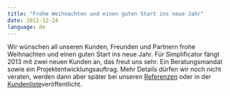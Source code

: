 ```yaml
---
title: "Frohe Weihnachten und einen guten Start ins neue Jahr"
date: 2012-12-24
language: de
---
```


Wir wünschen all unseren Kunden, Freunden und Partnern frohe Weihnachten und einen guten Start ins neue Jahr. Für Simplificator fängt 2013 mit zwei neuen Kunden an, das freut uns sehr. Ein Beratungsmandat sowie ein Projektentwicklungsauftrag. Mehr Details dürfen wir noch nicht veraten, werden dann aber später bei unseren [Referenzen](/de/referenzen/) oder in der [Kundenliste](/de/kunden/)veröffentlicht.
